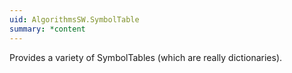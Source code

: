 ```yaml
---
uid: AlgorithmsSW.SymbolTable
summary: *content
---
```

Provides a variety of SymbolTables (which are really dictionaries). 
